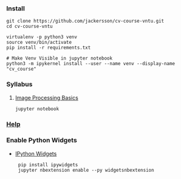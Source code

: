 ### Install

    git clone https://github.com/jackersson/cv-course-vntu.git
    cd cv-course-vntu

    virtualenv -p python3 venv
    source venv/bin/activate
    pip install -r requirements.txt

    # Make Venv Visible in jupyter notebook
    python3 -m ipykernel install --user --name venv --display-name "cv_course"



### Syllabus

1. [Image Processing Basics](https://github.com/jackersson/cv-course-vntu/tree/master/image-processing-basics)

       jupyter notebook


### [Help](https://docs.google.com/document/d/1DoLfSMpU2_sZILJTonsvdk7ku7Jf6BdJCvfAZJJ96nY)



### Enable Python Widgets
- [IPython Widgets](https://ipywidgets.readthedocs.io/en/stable/user_install.html)

       pip install ipywidgets
       jupyter nbextension enable --py widgetsnbextension

